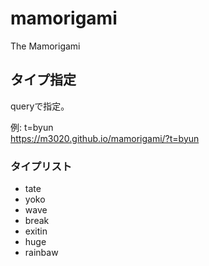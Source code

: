 # mamorigami
The Mamorigami

## タイプ指定
queryで指定。  
  
例: t=byun  
https://m3020.github.io/mamorigami/?t=byun  

### タイプリスト
* tate
* yoko
* wave
* break
* exitin
* huge
* rainbaw